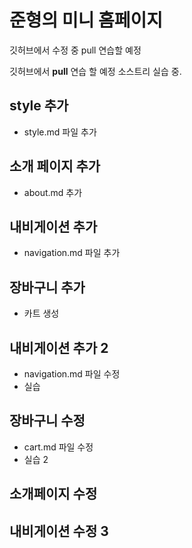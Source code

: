 # 준형의 미니 홈페이지


깃허브에서 수정 중 pull 연습할 예정


깃허브에서 **pull** 연습 할 예정
소스트리 실습 중.

## style 추가
- style.md 파일 추가

## 소개 페이지 추가
- about.md 추가

## 내비게이션 추가
- navigation.md 파일 추가

## 장바구니 추가
- 카트 생성

## 내비게이션 추가 2
- navigation.md 파일 수정
- 실습

## 장바구니 수정
- cart.md 파일 수정
- 실습 2

## 소개페이지 수정

## 내비게이션 수정 3
